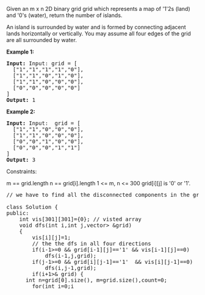 
Given an m x n 2D binary grid grid which represents a map of '1'2s (land) and '0's (water), return the number of islands.

An island is surrounded by water and is formed by connecting adjacent lands horizontally or vertically. You may assume all four edges of the grid are all surrounded by water.

 
</p>


<p><strong>Example 1:</strong></p>
<pre><strong>Input:</strong> Input: grid = [
  ["1","1","1","1","0"],
  ["1","1","0","1","0"],
  ["1","1","0","0","0"],
  ["0","0","0","0","0"]
]
<strong>Output:</strong> 1
</pre>

 <p><strong>Example 2:</strong></p>
<pre><strong>Input:</strong> Input:  grid = [
  ["1","1","0","0","0"],
  ["1","1","0","0","0"],
  ["0","0","1","0","0"],
  ["0","0","0","1","1"]
]
<strong>Output:</strong> 3
</pre>


Constraints:

m == grid.length
n == grid[i].length
1 <= m, n <= 300
grid[i][j] is '0' or '1'. 
<pre>
// we have to find all the disconnected components in the graph , use dfs anf increse the count in for loop at any 1 mark all its adjected 1's as visited , then move to next component 

class Solution {
public:
    int vis[301][301]={0}; // visted array
    void dfs(int i,int j,vector<vector<char>> &grid)
    {
        vis[i][j]=1;  
        // the the dfs in all four directions
        if(i-1>=0 && grid[i-1][j]=='1' && vis[i-1][j]==0) 
            dfs(i-1,j,grid); 
        if(j-1>=0 && grid[i][j-1]=='1'  && vis[i][j-1]==0) 
            dfs(i,j-1,grid);
        if(i+1<grid.size() && grid[i+1][j]=='1'  && vis[i+1][j]==0)
            dfs(i+1,j,grid);
        if(j+1<grid[0].size() && grid[i][j+1]=='1'  && vis[i][j+1]==0) 
            dfs(i,j+1,grid);
        
        return ;
    }
    
    
    int numIslands(vector<vector<char>>& grid) {
      int n=grid[0].size(), m=grid.size(),count=0;
        for(int i=0;i<m;i++)
        {
            for(int j=0;j<n;j++)
            {
                if(grid[i][j]=='1' && vis[i][j]==0)
                {
                    dfs(i,j,grid);
                    count++;
                }
            }
        }
        return count;
    }
};
</pre>
